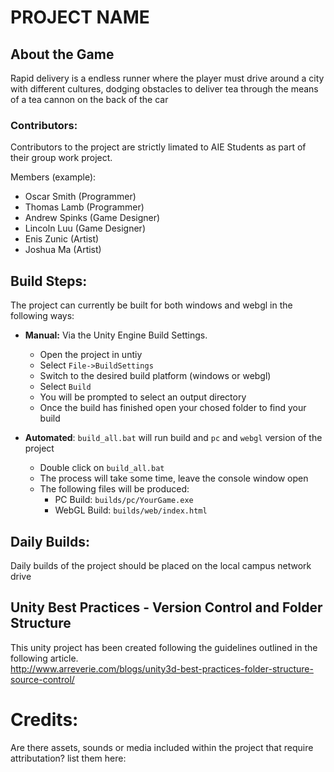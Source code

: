 # PROJECT NAME

## About the Game
Rapid delivery is a endless runner where the player must drive around a city with different cultures, dodging obstacles to deliver tea through the means of a tea cannon on the back of the car

### Contributors:
Contributors to the project are strictly limated to AIE Students as part of their group work project.

Members (example):
 - Oscar Smith (Programmer)
 - Thomas Lamb (Programmer)
 - Andrew Spinks (Game Designer)
 - Lincoln Luu (Game Designer)
 - Enis Zunic (Artist)
 - Joshua Ma (Artist)


## Build Steps:
The project can currently be built for both windows and webgl in the following ways:

* **Manual:** Via the Unity Engine Build Settings.
  * Open the project in untiy
  * Select `File->BuildSettings`
  * Switch to the desired build platform (windows or webgl)
  * Select `Build`
  * You will be prompted to select an output directory
  * Once the build has finished open your chosed folder to find your build

* **Automated**: `build_all.bat` will run build and `pc` and `webgl` version of the project
  * Double click on `build_all.bat`
  * The process will take some time, leave the console window open
  * The following files will be produced:
    * PC Build: `builds/pc/YourGame.exe` 
    * WebGL Build: `builds/web/index.html`

## Daily Builds:
Daily builds of the project should be placed on the local campus network drive

## Unity Best Practices - Version Control and Folder Structure

This unity project has been created following the guidelines outlined in the following article.<br/>
http://www.arreverie.com/blogs/unity3d-best-practices-folder-structure-source-control/

# Credits:
 Are there assets, sounds or media included within the project that require attributation? list them here:
